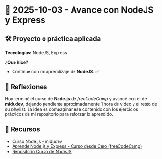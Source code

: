 # 📅 2025-10-03 - Avance con NodeJS y Express  

## 🛠️ Proyecto o práctica aplicada  

**Tecnologías:** NodeJS, Express  

**¿Qué hice?**  

- Continué con mi aprendizaje de **NodeJS**. ✅  

## 💭 Reflexiones  

Hoy terminé el curso de **Node.js** de *freeCodeCamp* y avancé con el de **midudev**, dejando pendiente aproximadamente 1 hora de video y el resto de su playlist. La idea es compaginar ese contenido con los ejercicios prácticos de mi repositorio para reforzar lo aprendido.

## 🔗 Recursos  

- [Curso Node.js - midudev](https://www.youtube.com/watch?v=yB4n_K7dZV8&t=4225s)  
- [Aprende Node.js y Express - Curso desde Cero (freeCodeCamp)](https://www.youtube.com/watch?v=1hpc70_OoAg)  
- [Repositorio Curso de NodeJS](https://github.com/juanbautistamalina/node-js-course)  